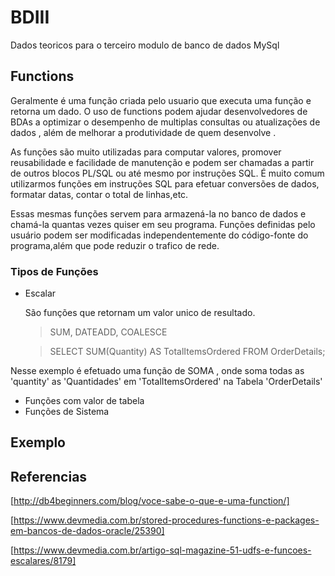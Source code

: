 # BDIII
Dados teoricos para o terceiro modulo de banco de dados MySql 


## Functions
Geralmente é uma função criada pelo usuario que executa uma função e retorna um dado. 
O uso de functions podem ajudar desenvolvedores de BDAs a optimizar o desempenho de
multiplas consultas ou atualizações de dados , além de melhorar a produtividade de
quem desenvolve .

As funções são muito utilizadas para computar valores, promover reusabilidade e 
facilidade de manutenção e podem ser chamadas a partir de outros blocos PL/SQL 
ou até mesmo por instruções SQL. É muito comum utilizarmos funções em instruções 
SQL para efetuar conversões de dados, formatar datas, contar o total de linhas,etc.

Essas mesmas funções servem para  armazená-la no banco de dados e chamá-la quantas 
vezes quiser em seu programa. Funções definidas pelo usuário podem ser modificadas 
independentemente do código-fonte do programa,além que pode reduzir o trafico de rede.

### Tipos de Funções

- Escalar

    São funções que retornam um valor unico de resultado.
    
  > SUM, DATEADD, COALESCE
  
  > SELECT SUM(Quantity) AS TotalItemsOrdered FROM OrderDetails;
  
 Nesse exemplo é efetuado uma função de SOMA , onde soma todas as 'quantity' as 'Quantidades'
 em 'TotalItemsOrdered' na Tabela 'OrderDetails'
  
    
- Funções com valor de tabela
- Funções de Sistema


## Exemplo 




## Referencias 

[http://db4beginners.com/blog/voce-sabe-o-que-e-uma-function/]

[https://www.devmedia.com.br/stored-procedures-functions-e-packages-em-bancos-de-dados-oracle/25390]

[https://www.devmedia.com.br/artigo-sql-magazine-51-udfs-e-funcoes-escalares/8179]
